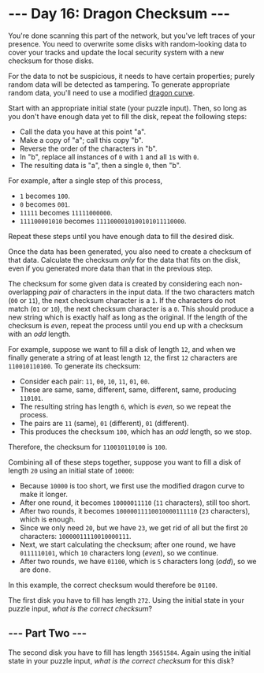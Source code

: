 # --- Day 16: Dragon Checksum ---

You're done scanning this part of the network, but you've left traces of your presence. You need to overwrite some disks with random-looking data to cover your tracks and update the local security system with a new checksum for those disks.

For the data to not be suspicious, it needs to have certain properties; purely random data will be detected as tampering. To generate appropriate random data, you'll need to use a modified [dragon curve](https://en.wikipedia.org/wiki/Dragon_curve).

Start with an appropriate initial state (your puzzle input). Then, so long as you don't have enough data yet to fill the disk, repeat the following steps:

*   Call the data you have at this point "a".
*   Make a copy of "a"; call this copy "b".
*   Reverse the order of the characters in "b".
*   In "b", replace all instances of `0` with `1` and all `1`s with `0`.
*   The resulting data is "a", then a single `0`, then "b".

For example, after a single step of this process,

*   `1` becomes `100`.
*   `0` becomes `001`.
*   `11111` becomes `11111000000`.
*   `111100001010` becomes `1111000010100101011110000`.

Repeat these steps until you have enough data to fill the desired disk.

Once the data has been generated, you also need to create a checksum of that data. Calculate the checksum _only_ for the data that fits on the disk, even if you generated more data than that in the previous step.

The checksum for some given data is created by considering each non-overlapping _pair_ of characters in the input data. If the two characters match (`00` or `11`), the next checksum character is a `1`. If the characters do not match (`01` or `10`), the next checksum character is a `0`. This should produce a new string which is exactly half as long as the original. If the length of the checksum is _even_, repeat the process until you end up with a checksum with an _odd_ length.

For example, suppose we want to fill a disk of length `12`, and when we finally generate a string of at least length `12`, the first `12` characters are `110010110100`. To generate its checksum:

*   Consider each pair: `11`, `00`, `10`, `11`, `01`, `00`.
*   These are same, same, different, same, different, same, producing `110101`.
*   The resulting string has length `6`, which is _even_, so we repeat the process.
*   The pairs are `11` (same), `01` (different), `01` (different).
*   This produces the checksum `100`, which has an _odd_ length, so we stop.

Therefore, the checksum for `110010110100` is `100`.

Combining all of these steps together, suppose you want to fill a disk of length `20` using an initial state of `10000`:

*   Because `10000` is too short, we first use the modified dragon curve to make it longer.
*   After one round, it becomes `10000011110` (`11` characters), still too short.
*   After two rounds, it becomes `10000011110010000111110` (`23` characters), which is enough.
*   Since we only need `20`, but we have `23`, we get rid of all but the first `20` characters: `10000011110010000111`.
*   Next, we start calculating the checksum; after one round, we have `0111110101`, which `10` characters long (_even_), so we continue.
*   After two rounds, we have `01100`, which is `5` characters long (_odd_), so we are done.

In this example, the correct checksum would therefore be `01100`.

The first disk you have to fill has length `272`. Using the initial state in your puzzle input, _what is the correct checksum_?

## --- Part Two ---

The second disk you have to fill has length `35651584`. Again using the initial state in your puzzle input, _what is the correct checksum_ for this disk?
